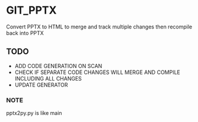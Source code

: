 # GIT_PPTX
Convert PPTX to HTML to merge and track multiple changes then recompile back into PPTX

## TODO
- ADD CODE GENERATION ON SCAN
- CHECK IF SEPARATE CODE CHANGES WILL MERGE AND COMPILE INCLUDING ALL CHANGES
- UPDATE GENERATOR

### NOTE 
pptx2py.py is like main